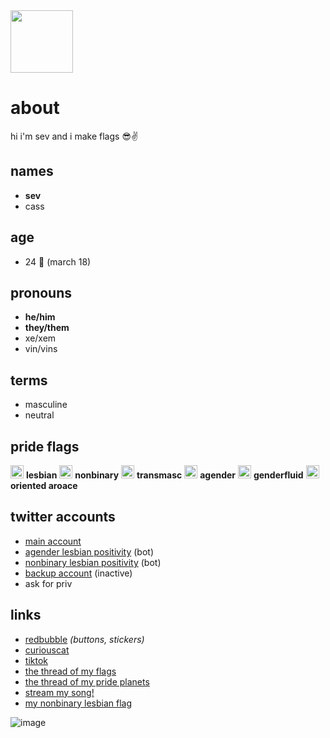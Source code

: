 <link rel="shortcut icon" type="image/x-icon" href="https://pbs.twimg.com/profile_images/1431246860363177985/9uoc34_b_400x400.jpg">

<img src="https://pbs.twimg.com/profile_images/1431246860363177985/9uoc34_b_400x400.jpg"  width=100 />

# about

hi i'm sev and i make flags 😎✌️

## names
- **sev**
- cass

## age
- 24 🎂 (march 18)

## pronouns

- **he/him**
- **they/them**
- xe/xem
- vin/vins

## terms
- masculine
- neutral

## pride flags
<img src="https://pbs.twimg.com/media/EyJ6deeWUAEdlEJ?format=png&name=large"  width=21/> **lesbian** <img src="https://pbs.twimg.com/media/EyJ6dozWgAMzmOx?format=png&name=large"  width=21 /> **nonbinary** <img src="https://pbs.twimg.com/media/E-KWnfOXoAITa2p?format=png&name=900x900"  width=21 /> **transmasc** <img src="https://pbs.twimg.com/media/EyJ6d0rXMAA2ffB?format=png&name=large"  width=21 /> **agender** <img src="https://pbs.twimg.com/media/E-KWnvpXEAAkORY?format=jpg&name=large"  width=21 /> **genderfluid** <img src="https://pbs.twimg.com/media/E-KWn7tXMAA1dR6?format=png&name=small"  width=21 /> **oriented aroace** 

## twitter accounts

- [main account](https://twitter.com/theybian)
- [agender lesbian positivity](https://twitter.com/agenderlesbians) (bot)
- [nonbinary lesbian positivity](https://twitter.com/enbylesbians) (bot)
- [backup account](https://twitter.com/theybian1) (inactive)
- ask for priv


## links
- [redbubble](https://theybian.redbubble.com) *(buttons, stickers)*
- [curiouscat](https://curiouscat.com/theybian)
- [tiktok](https://tiktok.com/@sevsbian)
- [the thread of my flags](https://twitter.com/theybian/status/1308435954168979465?s=19)
- [the thread of my pride planets](https://twitter.com/theybian/status/1393646080659705861)
- [stream my song!](https://twitter.com/theybian/status/1300540997185810433)
- [my nonbinary lesbian flag](https://twitter.com/theybian/status/1403722750280220681)

![image](https://pbs.twimg.com/profile_banners/1275422406941839361/1630070429/1080x360)

